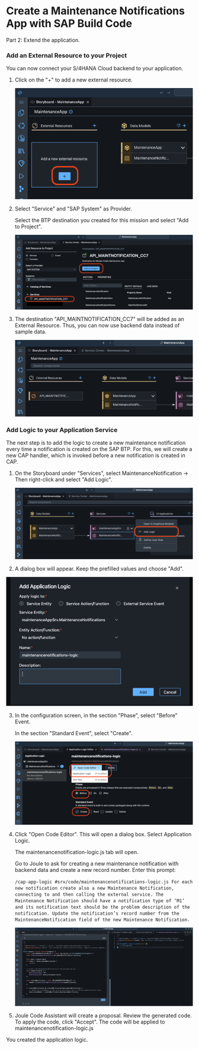 # Create a Maintenance Notifications App with SAP Build Code

Part 2: Extend the application.

### Add an External Resource to your Project

You can now connect your S/4HANA Cloud backend to your application.

1. Click on the "+" to add a new external resource.

    ![](images_lobby/050_bas_add_external_res.png)

2. Select "Service" and "SAP System" as Provider.

    Select the BTP destination you created for this mission and select "Add to Project".

    ![](images_lobby/051_bas_add_to_project.png)

3. The destination "API_MAINTNOTIFICATION_CC7" will be added as an External Resource. Thus, you can now use backend data instead of sample data.

    ![](images_lobby/052_bas_ext_res_result.png)


### Add Logic to your Application Service

The next step is to add the logic to create a new maintenance notification every time a notification is created on the SAP BTP. For this, we will create a new CAP handler, which is invoked before a new notification is created in CAP.



1. On the Storyboard under "Services", select MaintenanceNotification -> Then right-click and select "Add Logic".

    ![](images_lobby/060_bas_services_add_logic.png)

2. A dialog box will appear. Keep the prefilled values and choose "Add".

![](images_lobby/061_bas_add_2.png)

3. In the configuration screen, in the section "Phase", select "Before" Event.

    In the section "Standard Event", select "Create".

    ![](images_lobby/062_bas_applogic_open.png)

4. Click "Open Code Editor". This will open a dialog box. Select Application Logic.

    The maintenancenotification-logic.js tab will open.

    Go to Joule to ask for creating a new maintenance notification with backend data and create a new record number. Enter this prompt:

    ```/cap-app-logic #srv/code/maintenancenotifications-logic.js For each new notification create also a new Maintenance Notification, connecting to and then calling the external service. The Maintenance Notification should have a notification type of ‘M1’ and its notification text should be the problem description of the notification. Update the notification’s record number from the MaintenanceNotification field of the new Maintenance Notification.```


    ![](images_lobby/063_bas_applogic_joule.png)

5. Joule Code Assistant will create a proposal. Review the generated code. To apply the code, click "Accept". The code will be applied to maintenancenotification-logic.js

You created the application logic.
